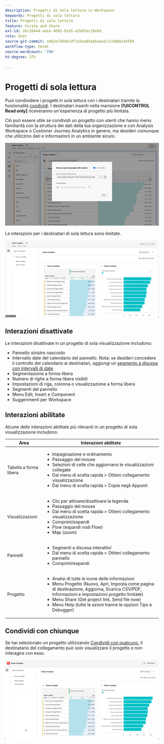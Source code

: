```yaml
---
description: Progetti di sola lettura in Workspace
keywords: Progetti di sola lettura
title: Progetti di sola lettura
feature: Curate and Share
exl-id: 2bc26444-aeea-4695-92a5-a2b45ac18e0d
role: User
source-git-commit: a462e736ddcdf1a5ea84a85eea2c2ce0b8a34fb0
workflow-type: tm+mt
source-wordcount: '296'
ht-degree: 37%

---
```


# Progetti di sola lettura

Puoi condividere i progetti in sola lettura con i destinatari tramite la funzionalità [condividi](/help/analysis-workspace/curate-share/share-projects.md). I destinatari inseriti nella mansione **[!UICONTROL Read only]** riceveranno un&#39;esperienza di progetto più limitata.

Ciò può essere utile se condividi un progetto con utenti che hanno meno familiarità con la struttura dei dati della tua organizzazione e con Analysis Workspace o Customer Journey Analytics in genere, ma desideri comunque che utilizzino dati e informazioni in un ambiente sicuro.

![Condividi come sola lettura](assets/read-only-project-sender.png)

Le interazioni per i destinatari di sola lettura sono limitate.

![Condividi come sola lettura ricevuta](assets/read-only-project-receiver.png)

## Interazioni disattivate

Le interazioni disattivate in un progetto di sola visualizzazione includono:

* Pannello sinistro nascosto
* Intervallo date del calendario del pannello. Nota: se desideri concedere il controllo del calendario ai destinatari, aggiungi un [segmento a discesa con intervalli di date](https://experienceleague.adobe.com/docs/analytics-learn/tutorials/analysis-workspace/using-panels/using-drop-down-filters.html?lang=it).
* Segmentazione a forma libera
* Numero di righe a forma libera visibili
* Impostazioni di riga, colonna o visualizzazione a forma libera
* Segmenti del pannello
* Menu Edit, Insert e Component
* Suggerimenti per Workspace

## Interazioni abilitate

Alcune delle interazioni abilitate più rilevanti in un progetto di sola visualizzazione includono:

| Area | Interazioni abilitate |
| --- | --- |
| Tabella a forma libera | <ul><li>Impaginazione e ordinamento</li><li>Passaggio del mouse</li><li>Selezioni di celle che aggiornano le visualizzazioni collegate</li><li>Dal menu di scelta rapida > Ottieni collegamento visualizzazione</li><li>Dal menu di scelta rapida > Copia negli Appunti</li></ul> |
| Visualizzazioni | <ul><li>Clic per attivare/disattivare la legenda</li><li>Passaggio del mouse</li><li>Dal menu di scelta rapida > Ottieni collegamento visualizzazione</li><li>Comprimi/espandi</li><li>Flow (espandi nodi Flow)</li><li>Map (zoom)</li></ul> |
| Pannelli | <ul><li>Segmenti a discesa interattivi</li><li>Dal menu di scelta rapida > Ottieni collegamento pannello</li><li>Comprimi/espandi</li></ul> |
| Progetto | <ul><li>Analisi di tutte le icone delle informazioni</li><li>Menu Progetto (Nuovo, Apri, Imposta come pagina di destinazione, Aggiorna, Scarica CSV/PDF, Informazioni e impostazioni progetto limitate)</li><li>Menu Share (Get project link, Send file now)</li><li>Menu Help (tutte le azioni tranne le opzioni Tips e Debugger)</li></ul> |


## Condividi con chiunque

Se hai selezionato un progetto utilizzando [Condividi con qualcuno](share-projects.md#share-a-project-with-anyone-no-login-required), il destinatario del collegamento può solo visualizzare il progetto e non interagire con esso.

![Condividi con chiunque](assets/share-with-anyone-receiver.png)
